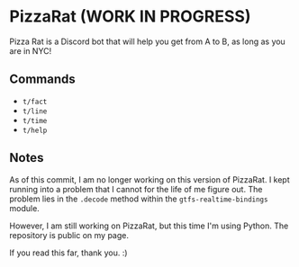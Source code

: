 # PizzaRat (WORK IN PROGRESS)
Pizza Rat is a Discord bot that will help you get from A to B, as long as you are in NYC!

## Commands
  * `t/fact`
  * `t/line`
  * `t/time`
  * `t/help`

## Notes
As of this commit, I am no longer working on this version of PizzaRat. I kept running into a problem that I cannot for the life of me figure out. The problem lies in the `.decode` method within the `gtfs-realtime-bindings` module.

However, I am still working on PizzaRat, but this time I'm using Python. The repository is public on my page. 

If you read this far, thank you. :)